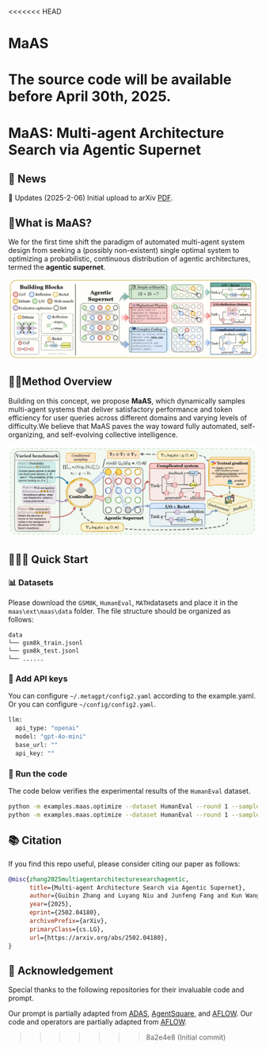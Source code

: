 <<<<<<< HEAD
# MaAS

The source code will be available before April 30th, 2025.
=======
# MaAS: Multi-agent Architecture Search via Agentic Supernet

## 📰 News

🚩 Updates (2025-2-06) Initial upload to arXiv [PDF](https://arxiv.org/abs/2502.04180).


## 🤔What is MaAS?

We for the first time shift the paradigm of automated multi-agent system design from seeking a (possibly non-existent) single optimal system to optimizing a probabilistic, continuous distribution of agentic architectures, termed the **agentic supernet**. 

![MaAS](assets/MaAS.png)

## 👋🏻Method Overview

Building on this concept, we propose **MaAS**, which dynamically samples multi-agent systems that deliver satisfactory performance and token efficiency for user queries across different domains and varying levels of difficulty.We believe that MaAS paves the way toward fully automated, self-organizing, and self-evolving collective intelligence.

![framework](assets/framework.png)

## 🏃‍♂️‍➡️ Quick Start

### 📊 Datasets

Please download the  `GSM8K`,  `HumanEval`, `MATH`datasets and place it in the `maas\ext\maas\data` folder. The file structure should be organized as follows:

```
data
└── gsm8k_train.jsonl
└── gsm8k_test.jsonl
└── ......
```

### 🔑 Add API keys

You can configure `~/.metagpt/config2.yaml` according to the example.yaml. Or you can configure `~/config/config2.yaml`.

```python
llm:
  api_type: "openai" 
  model: "gpt-4o-mini" 
  base_url: ""
  api_key: ""
```

### 🐹 Run the code

The code below verifies the experimental results of the `HumanEval` dataset.

```bash
python -m examples.maas.optimize --dataset HumanEval --round 1 --sample 4 --exec_model_name "gpt-4o-mini"
python -m examples.maas.optimize --dataset HumanEval --round 1 --sample 4 --exec_model_name "gpt-4o-mini" --is_test True
```

## 📚 Citation

If you find this repo useful, please consider citing our paper as follows:

```bibtex
@misc{zhang2025multiagentarchitecturesearchagentic,
      title={Multi-agent Architecture Search via Agentic Supernet}, 
      author={Guibin Zhang and Luyang Niu and Junfeng Fang and Kun Wang and Lei Bai and Xiang Wang},
      year={2025},
      eprint={2502.04180},
      archivePrefix={arXiv},
      primaryClass={cs.LG},
      url={https://arxiv.org/abs/2502.04180}, 
}
```

## 🙏 Acknowledgement

Special thanks to the following repositories for their invaluable code and prompt.

Our prompt is partially adapted from [ADAS](https://github.com/ShengranHu/ADAS), [AgentSquare](https://github.com/tsinghua-fib-lab/AgentSquare/tree/main), and [AFLOW](https://github.com/geekan/MetaGPT/tree/main/examples/aflow). Our code and operators are partially adapted from [AFLOW](https://github.com/geekan/MetaGPT/tree/main/examples/aflow).
>>>>>>> 8a2e4e8 (Initial commit)
